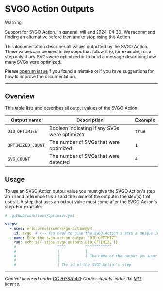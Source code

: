 <!-- SPDX-License-Identifier: CC-BY-SA-4.0 -->

# SVGO Action Outputs

> [!WARNING]
> Support for SVGO Action, in general, will end 2024-04-30. We recommend finding
> an alternative before then and to stop using this Action.

This documentation describes all values outputted by the SVGO Action. These
values can be used in the steps that follow it to, for example, run a step only
if any SVGs were optimized or to build a message describing how many SVGs were
optimized.

Please [open an issue] if you found a mistake or if you have suggestions for how
to improve the documentation.

---

## Overview

This table lists and describes all output values of the SVGO Action.

| Output name       | Description                                   | Example |
| ----------------- | --------------------------------------------- | ------- |
| `DID_OPTIMIZE`    | Boolean indicating if any SVGs were optimized | `true`  |
| `OPTIMIZED_COUNT` | The number of SVGs that were optimized        | `1`     |
| `SVG_COUNT`       | The number of SVGs that were detected         | `4`     |

## Usage

To use an SVGO Action output value you must give the SVGO Action's step an `id`
and reference this `id` and the name of the output in the step(s) that uses it.
A step that uses an output value must come after the SVGO Action's step. For
example:

```yml
# .github/workflows/optimize.yml

steps:
  - uses: ericcornelissen/svgo-action@v4
    id: svgo  # <-- You need to give the SVGO Action's step a unique id
  - name: Echo the svgo-action output 'DID_OPTIMIZE'
    run: echo ${{ steps.svgo.outputs.DID_OPTIMIZE }}
    #                   ^^^^         ^^^^^^^^^^^^
    #                   |            |
    #                   |            | The name of the output you want to use
    #                   |
    #                   | The id of the SVGO Action's step
```

---

_Content licensed under [CC BY-SA 4.0]; Code snippets under the [MIT license]._

[cc by-sa 4.0]: https://creativecommons.org/licenses/by-sa/4.0/
[mit license]: https://opensource.org/license/mit/
[open an issue]: https://github.com/ericcornelissen/svgo-action/issues/new?labels=docs&template=documentation.md
